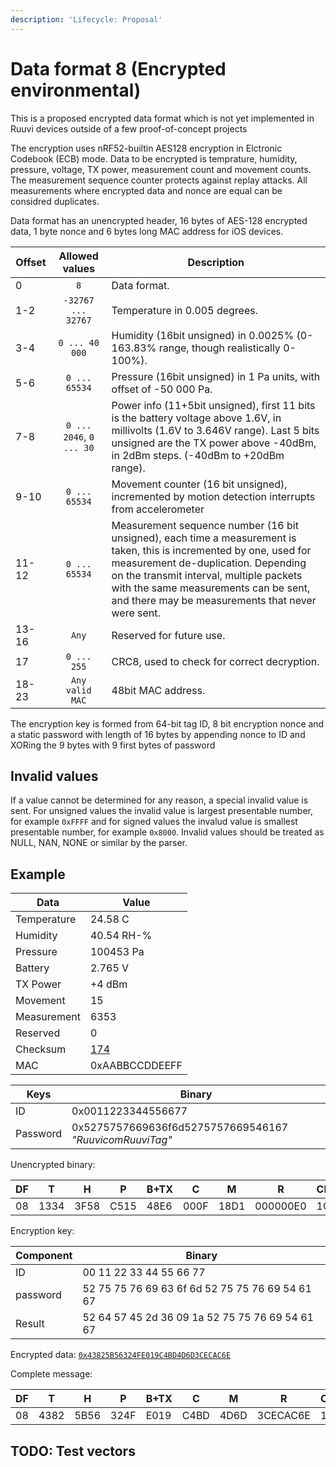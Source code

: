 ```yaml
---
description: 'Lifecycle: Proposal'
---
```


# Data format 8 (Encrypted environmental)

This is a proposed encrypted data format which is not yet implemented in Ruuvi devices outside of a few proof-of-concept projects

The encryption uses nRF52-builtin AES128 encryption in Elctronic Codebook (ECB) mode. Data to be encrypted is temprature, humidity, pressure, voltage, TX power, measurement count and movement counts. The measurement sequence counter protects against replay attacks. All measurements where encrypted data and nonce are equal can be considred duplicates.

Data format has an unencrypted header, 16 bytes of AES-128 encrypted data, 1 byte nonce and 6 bytes long MAC address for iOS devices.

| Offset |      Allowed values      | Description                                                                                                                                                                                                                                                                                        |
| ------ | :----------------------: | -------------------------------------------------------------------------------------------------------------------------------------------------------------------------------------------------------------------------------------------------------------------------------------------------- |
| 0      |            `8`           | Data format.                                                                                                                                                                                                                                                                                       |
| 1-2    |    `-32767 ... 32767`    | Temperature in 0.005 degrees.                                                                                                                                                                                                                                                                      |
| 3-4    |      `0 ... 40 000`      | Humidity (16bit unsigned) in 0.0025% (0-163.83% range, though realistically 0-100%).                                                                                                                                                                                                               |
| 5-6    |       `0 ... 65534`      | Pressure (16bit unsigned) in 1 Pa units, with offset of -50 000 Pa.                                                                                                                                                                                                                                |
| 7-8    | `0 ... 2046`, `0 ... 30` | Power info (11+5bit unsigned), first 11 bits is the battery voltage above 1.6V, in millivolts (1.6V to 3.646V range). Last 5 bits unsigned are the TX power above -40dBm, in 2dBm steps. (-40dBm to +20dBm range).                                                                                 |
| 9-10   |       `0 ... 65534`      | Movement counter (16 bit unsigned), incremented by motion detection interrupts from accelerometer                                                                                                                                                                                                  |
| 11-12  |       `0 ... 65534`      | Measurement sequence number (16 bit unsigned), each time a measurement is taken, this is incremented by one, used for measurement de-duplication. Depending on the transmit interval, multiple packets with the same measurements can be sent, and there may be measurements that never were sent. |
| 13-16  |           `Any`          | Reserved for future use.                                                                                                                                                                                                                                                                           |
| 17     |        `0 ... 255`       | CRC8, used to check for correct decryption.                                                                                                                                                                                                                                                        |
| 18-23  |      `Any valid MAC`     | 48bit MAC address.                                                                                                                                                                                                                                                                                 |

The encryption key is formed from 64-bit tag ID, 8 bit encryption nonce and a static password with length of 16 bytes by appending nonce to ID and XORing the 9 bytes with 9 first bytes of password

## Invalid values

If a value cannot be determined for any reason, a special invalid value is sent. For unsigned values the invalid value is largest presentable number, for example `0xFFFF` and for signed values the invalud value is smallest presentable number, for example `0x8000`. Invalid values should be treated as NULL, NAN, NONE or similar by the parser.

## Example

| Data        | Value                                                                                                    |
| ----------- | -------------------------------------------------------------------------------------------------------- |
| Temperature | 24.58 C                                                                                                  |
| Humidity    | 40.54 RH-%                                                                                               |
| Pressure    | 100453 Pa                                                                                                |
| Battery     | 2.765 V                                                                                                  |
| TX Power    | +4 dBm                                                                                                   |
| Movement    | 15                                                                                                       |
| Measurement | 6353                                                                                                     |
| Reserved    | 0                                                                                                        |
| Checksum    | [174](https://crccalc.com/?crc=13343F58C51548E6000F18D100000000\&method=crc8\&datatype=hex\&outtype=hex) |
| MAC         | 0xAABBCCDDEEFF                                                                                           |

| Keys     | Binary                                                  |
| -------- | ------------------------------------------------------- |
| ID       | 0x0011223344556677                                      |
| Password | 0x5275757669636f6d5275757669546167 _"RuuvicomRuuviTag"_ |

Unencrypted binary:

| DF | T    | H    | P    | B+TX | C    | M    | R        | CH | MAC          |
| -- | ---- | ---- | ---- | ---- | ---- | ---- | -------- | -- | ------------ |
| 08 | 1334 | 3F58 | C515 | 48E6 | 000F | 18D1 | 000000E0 | 1C | AABBCCDDEEDD |

Encryption key:

| Component | Binary                                          |
| --------- | ----------------------------------------------- |
| ID        | 00 11 22 33 44 55 66 77                         |
| password  | 52 75 75 76 69 63 6f 6d 52 75 75 76 69 54 61 67 |
| Result    | 52 64 57 45 2d 36 09 1a 52 75 75 76 69 54 61 67 |

Encrypted data: [`0x43825B56324FE019C4BD4D6D3CECAC6E`](http://extranet.cryptomathic.com/aescalc/index?key=526457452D36091A5275757669546167\&iv=00000000000000000000000000000000\&input=13343F58C51548E6000F18D100000000\&mode=ecb\&action=Encrypt\&output=9E49ED7745032DF5D2CC6E2A3047207B)

Complete message:

| DF | T    | H    | P    | B+TX | C    | M    | R        | CH | MAC          |
| -- | ---- | ---- | ---- | ---- | ---- | ---- | -------- | -- | ------------ |
| 08 | 4382 | 5B56 | 324F | E019 | C4BD | 4D6D | 3CECAC6E | 1C | AABBCCDDEEDD |

## TODO: Test vectors
